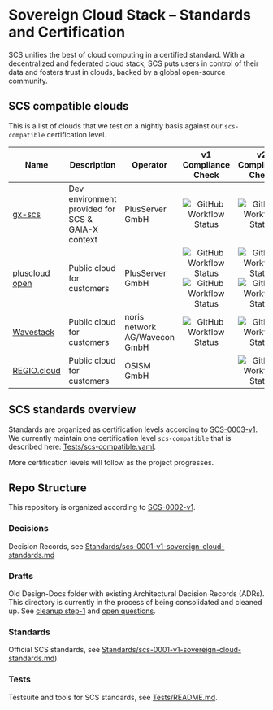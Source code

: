 # Sovereign Cloud Stack – Standards and Certification

SCS unifies the best of cloud computing in a certified standard. With a decentralized and federated cloud stack, SCS puts users in control of their data and fosters trust in clouds, backed by a global open-source community.

## SCS compatible clouds

This is a list of clouds that we test on a nightly basis against our `scs-compatible` certification level.

| Name | Description | Operator | v1 Compliance Check | v2 Compliance Check | HealthMon |
|---|---|---|:---:|:---:|:---:|
| [gx-scs](https://github.com/SovereignCloudStack/docs/blob/main/community/cloud-resources/plusserver-gx-scs.md) | Dev environment provided for SCS & GAIA-X context | PlusServer GmbH | ![GitHub Workflow Status](https://img.shields.io/github/actions/workflow/status/SovereignCloudStack/standards/check-gx-scs-v1.yml?label=v1%20Compliance) | ![GitHub Workflow Status](https://img.shields.io/github/actions/workflow/status/SovereignCloudStack/standards/check-gx-scs-v2.yml?label=v2%20Compliance) | [HM](https://health.gx-scs.sovereignit.cloud:3000/) |
| [pluscloud open](https://www.plusserver.com/en/products/pluscloud-open) | Public cloud for customers | PlusServer GmbH | ![GitHub Workflow Status](https://img.shields.io/github/actions/workflow/status/SovereignCloudStack/standards/check-pco-prod1-v1.yml?label=v1%20Compliance) ![GitHub Workflow Status](https://img.shields.io/github/actions/workflow/status/SovereignCloudStack/standards/check-pco-prod2-v1.yml?label=v1%20Compliance) | ![GitHub Workflow Status](https://img.shields.io/github/actions/workflow/status/SovereignCloudStack/standards/check-pco-prod1-v2.yml?label=v2%20Compliance) ![GitHub Workflow Status](https://img.shields.io/github/actions/workflow/status/SovereignCloudStack/standards/check-pco-prod2-v2.yml?label=v2%20Compliance) | [HM](https://health.prod1.plusserver.sovereignit.cloud:3000) |
| [Wavestack](https://www.noris.de/wavestack-cloud/) | Public cloud for customers | noris network AG/Wavecon GmbH | ![GitHub Workflow Status](https://img.shields.io/github/actions/workflow/status/SovereignCloudStack/standards/check-wavestack-v1.yml?label=v1%20Compliance) | ![GitHub Workflow Status](https://img.shields.io/github/actions/workflow/status/SovereignCloudStack/standards/check-wavestack-v2.yml?label=v2%20Compliance) | [HM](https://health.wavestack1.sovereignit.cloud:3000/) |
| [REGIO.cloud](https://regio.digital) | Public cloud for customers | OSISM GmbH | | ![GitHub Workflow Status](https://img.shields.io/github/actions/workflow/status/SovereignCloudStack/standards/check-regio-a-v2.yml?label=v2%20Compliance) | [Dashboard](https://apimon.services.regio.digital/public-dashboards/17cf094a47404398a5b8e35a4a3968d4?orgId=1&refresh=5m) |

## SCS standards overview

Standards are organized as certification levels according to [SCS-0003-v1](https://github.com/SovereignCloudStack/standards/blob/main/Standards/scs-0003-v1-sovereign-cloud-standards-yaml.md). We currently maintain one certification level `scs-compatible` that is described here: [Tests/scs-compatible.yaml](Tests/scs-compatible.yaml).

More certification levels will follow as the project progresses.

## Repo Structure

This repository is organized according to [SCS-0002-v1](https://github.com/SovereignCloudStack/standards/blob/main/Standards/scs-0002-v1-standards-docs-org.md).

### Decisions

Decision Records, see [Standards/scs-0001-v1-sovereign-cloud-standards.md](https://github.com/SovereignCloudStack/standards/blob/main/Standards/scs-0001-v1-sovereign-cloud-standards.md#types-of-documents)

### Drafts

Old Design-Docs folder with existing Architectural Decision Records (ADRs). This directory is currently in the process of being consolidated and cleaned up. See [cleanup step-1](https://github.com/SovereignCloudStack/standards/blob/main/Standards/scs-0002-v1-standards-docs-org.md#suggested-cleanup-step-1) and [open questions](https://github.com/SovereignCloudStack/standards/blob/main/Standards/scs-0002-v1-standards-docs-org.md#open-questions).

### Standards

Official SCS standards, see [Standards/scs-0001-v1-sovereign-cloud-standards.md](https://github.com/SovereignCloudStack/standards/blob/main/Standards/scs-0001-v1-sovereign-cloud-standards.md)).

### Tests

Testsuite and tools for SCS standards, see [Tests/README.md](https://github.com/SovereignCloudStack/standards/blob/main/Tests/README.md).
